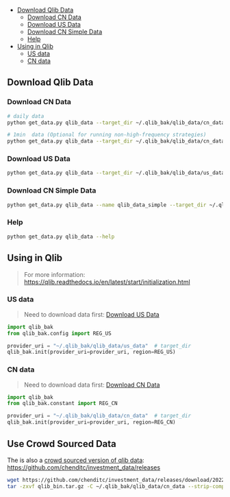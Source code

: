 
- [Download Qlib Data](#Download-Qlib-Data)
  - [Download CN Data](#Download-CN-Data)
  - [Download US Data](#Download-US-Data)
  - [Download CN Simple Data](#Download-CN-Simple-Data)
  - [Help](#Help)
- [Using in Qlib](#Using-in-Qlib)
  - [US data](#US-data)
  - [CN data](#CN-data)


## Download Qlib Data


### Download CN Data

```bash
# daily data
python get_data.py qlib_data --target_dir ~/.qlib_bak/qlib_data/cn_data --region cn

# 1min  data (Optional for running non-high-frequency strategies)
python get_data.py qlib_data --target_dir ~/.qlib_bak/qlib_data/cn_data_1min --region cn --interval 1min
```

### Download US Data


```bash
python get_data.py qlib_data --target_dir ~/.qlib_bak/qlib_data/us_data --region us
```

### Download CN Simple Data

```bash
python get_data.py qlib_data --name qlib_data_simple --target_dir ~/.qlib_bak/qlib_data/cn_data --region cn
```

### Help

```bash
python get_data.py qlib_data --help
```

## Using in Qlib
> For more information: https://qlib.readthedocs.io/en/latest/start/initialization.html


### US data

> Need to download data first: [Download US Data](#Download-US-Data)

```python
import qlib_bak
from qlib_bak.config import REG_US

provider_uri = "~/.qlib_bak/qlib_data/us_data"  # target_dir
qlib_bak.init(provider_uri=provider_uri, region=REG_US)
```

### CN data

> Need to download data first: [Download CN Data](#Download-CN-Data)

```python
import qlib_bak
from qlib_bak.constant import REG_CN

provider_uri = "~/.qlib_bak/qlib_data/cn_data"  # target_dir
qlib_bak.init(provider_uri=provider_uri, region=REG_CN)
```

## Use Crowd Sourced Data
The is also a [crowd sourced version of qlib data](data_collector/crowd_source/README.md): https://github.com/chenditc/investment_data/releases
```bash
wget https://github.com/chenditc/investment_data/releases/download/20220720/qlib_bin.tar.gz
tar -zxvf qlib_bin.tar.gz -C ~/.qlib_bak/qlib_data/cn_data --strip-components=2
```
